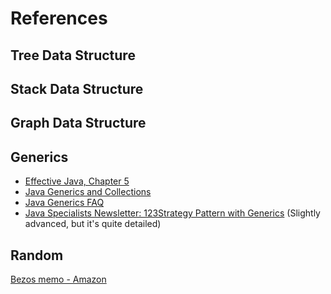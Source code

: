 # References

## Tree Data Structure

## Stack Data Structure

## Graph Data Structure

## Generics

- [Effective Java, Chapter 5](https://kea.nu/files/textbooks/new/Effective%20Java%20%282017%2C%20Addison-Wesley%29.pdf)
- [Java Generics and Collections](https://www.r-5.org/files/books/computers/languages/java/main/Maurice_Naftalin_and_Philip_Wadler-Java_Generics_and_Collections-EN.pdf?utm_source=chatgpt.com)
- [Java Generics FAQ](https://angelikalanger.com/GenericsFAQ/JavaGenericsFAQ.html#SECTION1)
- [Java Specialists Newsletter: 123Strategy Pattern with Generics](https://www.javaspecialists.eu/archive/Issue123-Strategy-Pattern-with-Generics.html) (Slightly advanced, but it's quite detailed)

## Random

[Bezos memo - Amazon](https://nordicapis.com/the-bezos-api-mandate-amazons-manifesto-for-externalization/)